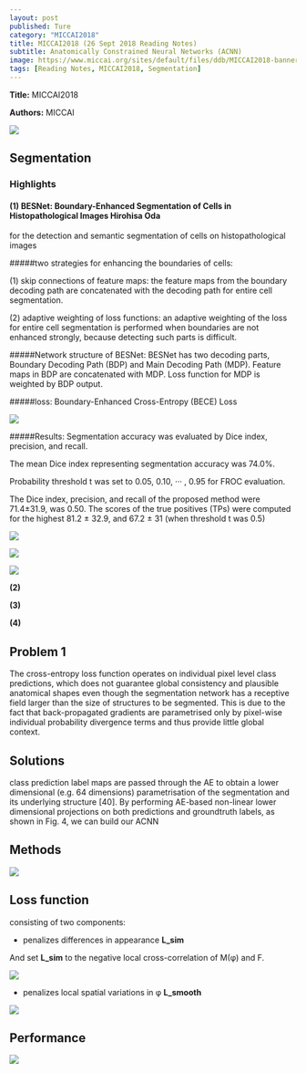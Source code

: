 ```yaml
---
layout: post
published: Ture
category: "MICCAI2018"
title: MICCAI2018 (26 Sept 2018 Reading Notes)
subtitle: Anatomically Constrained Neural Networks (ACNN)
image: https://www.miccai.org/sites/default/files/ddb/MICCAI2018-banner.jpg
tags: [Reading Notes, MICCAI2018, Segmentation]
---
```


**Title:** 
MICCAI2018 

**Authors:** MICCAI

![](https://www.miccai.org/sites/default/files/ddb/MICCAI2018-banner.jpg) 


## Segmentation

### Highlights


#### **(1)** BESNet: Boundary-Enhanced Segmentation of Cells in Histopathological Images Hirohisa Oda

for the detection and semantic segmentation of cells on histopathological images

#####two strategies for enhancing the boundaries of cells: 

(1) skip connections of feature maps: the feature maps from the boundary decoding path are concatenated with the decoding path for entire cell segmentation. 

(2) adaptive weighting of loss functions: an adaptive weighting of the loss for entire cell segmentation is performed when boundaries are not enhanced strongly, because detecting such parts is difficult. 

#####Network structure of BESNet: 
BESNet has two decoding parts, Boundary Decoding Path (BDP) and Main Decoding Path (MDP). 
Feature maps in BDP are concatenated with MDP. 
Loss function for MDP is weighted by BDP output.


#####loss: Boundary-Enhanced Cross-Entropy (BECE) Loss

![](https://github.com/xuuuuuuchen/xuuuuuuchen.github.io/blob/master/img/2018-09-26-readnote/2.png?raw=true) 

#####Results: 
 Segmentation accuracy was evaluated by Dice index, precision, and recall.

The mean Dice index representing segmentation accuracy was 74.0%.

Probability threshold t was set to 0.05, 0.10, ··· , 0.95 for FROC evaluation.

The Dice index, precision, and recall of the proposed method were 71.4±31.9, was 0.50. The scores of the true positives (TPs) were computed for the highest 81.2 ± 32.9, and 67.2 ± 31 (when threshold t was 0.5)

![](https://github.com/xuuuuuuchen/xuuuuuuchen.github.io/blob/master/img/2018-09-26-readnote/1.png?raw=true) 

![](https://github.com/xuuuuuuchen/xuuuuuuchen.github.io/blob/master/img/2018-09-26-readnote/3.png?raw=true) 

![](https://github.com/xuuuuuuchen/xuuuuuuchen.github.io/blob/master/img/2018-09-26-readnote/4.png?raw=true) 


**(2)** 

**(3)** 

**(4)** 

## Problem 1

The cross-entropy loss function operates on individual pixel level class predictions, which does not guarantee global consistency and plausible anatomical shapes even though the segmentation network has a receptive field larger than the size of structures to be segmented. This is due to the fact that back-propagated gradients are parametrised only by pixel-wise individual probability divergence terms and thus provide little global context.

## Solutions

class prediction label maps are passed through the AE to obtain a lower dimensional (e.g. 64 dimensions) parametrisation of the segmentation and its underlying structure [40]. By performing AE-based non-linear lower dimensional projections on both predictions and groundtruth labels, as shown in Fig. 4, we can build our ACNN


## Methods

![](https://github.com/xuuuuuuchen/xuuuuuuchen.github.io/blob/master/img/2018-08-12-readnote/4.png?raw=true) 

## Loss function


consisting of two components:

- penalizes differences in appearance **L_sim**

And set **L_sim** to the negative local cross-correlation of M(φ) and F.

![](https://github.com/xuuuuuuchen/xuuuuuuchen.github.io/blob/master/img/2018-08-12-readnote/5.png?raw=true) 



- penalizes local spatial variations in φ **L_smooth**


![](https://github.com/xuuuuuuchen/xuuuuuuchen.github.io/blob/master/img/2018-08-12-readnote/6.png?raw=true) 



## Performance


![](https://github.com/xuuuuuuchen/xuuuuuuchen.github.io/blob/master/img/2018-08-12-readnote/7.png?raw=true) 



